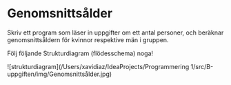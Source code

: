 # Genomsnittsålder

Skriv ett program som läser in uppgifter om ett antal personer, och beräknar genomsnittsåldern för kvinnor respektive män i gruppen.

Följ följande Strukturdiagram (flödesschema) noga!

![strukturdiagram](/Users/xavidiaz/IdeaProjects/Programmering 1/src/B-uppgiften/img/Genomsnittsålder.jpg)